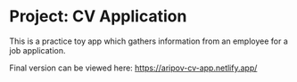 # Project: CV Application

This is a practice toy app which gathers information from an employee for a job application.

Final version can be viewed here: https://aripov-cv-app.netlify.app/
